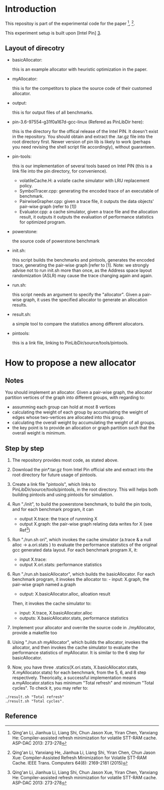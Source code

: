 # Introduction
This repositoy is part of the experimental code for the paper [^1], [^2].

This experiment setup is built upon [Intel Pin] [3].

## Layout of direcotry
- basicAllocator: 
	
	this is an example allocator with heuristic optimization in the paper.
	
- myAllocator: 
	
	this is for the competitors to place the source code of their customed allocator. 
	
- output: 
	
	this is for output files of all benchmarks.
	
- pin-3.6-97554-g31f0a167d-gcc-linux (Refered as PinLibDir here): 

	this is the directory for the offical release of the Intel PIN. It doesn't exist in the repository. You should obtain and extract the .tar.gz file into the root directory first. Newer version of pin lib is likely to work (perhaps you need revising the shell script file accordingly), without guaranteen.
	
- pin-tools: 

	this is our implementation of several tools based on Intel PIN (this is a link file into the pin directory, for convenience).
	
	- volatileCache.H: a volatle cache simulator with LRU replacement policy.
	- SymbolTracer.cpp: generating the encoded trace of an executable of benchmark.
	- PairwiseGrapher.cpp: given a trace file,  it outputs the data objects' pair-wise graph (refer to [1])
	- Evaluator.cpp: a cache simulator, given a trace file and the allocation result, it outputs it outputs the evaluation of performance statistics for optimized program. 
	
- powerstone: 
	
	the source code of powerstone benchmark
	
- init.sh: 
	
	this script builds the benchmarks and pintools, generates the encoded trace, generating the pair-wise graph [refer to [1]. Note: we strongly advise not to run init.sh more than once, as the Address space layout randomization (ASLR) may cause the trace changing again and again.
	
- run.sh: 

	this script needs an argument to specify the "allocator". Given a pair-wise graph, it uses the specified allocator to generate an allocation results.
- result.sh: 
	
	a simple tool to compare the statistics among different allocators.
- pintools:

	this is a link file, linking to PinLibDir/source/tools/pintools.



# How to propose a new allocator
## Notes
You should implement an allocator. Given a pair-wise graph, the allocator partition vertices of the graph into different groups, with regarding to:

- assumming each group can hold at most 8 vertices
- calculating the weight of each group by accumulating the weight of edges whose two-vertices are allocated into this group.
- calculating the overall weight by accumulating the weight of all groups.
- the key point is to provide an allocation or graph partition such that the overall weight is minimum.

## Step by step
1. The repository provides most code, as stated above. 
2. Download the pin\*.tar.gz from Intel Pin official site and extract into the root directory for future usage of pintools.
3. Create a link file "pintools", which links to PinLibDir/source/tools/pintools, in the root directory. This will helps both building pintools and using pintools for simulation.
4. Run "./init", to build the powerstone benchmark, to build the pin tools, and  for each benchmark program, it can
	- output X.trace: the trace of runnning X
	- output X.graph: the pair-wise graph relating data writes for X (see Ref[^1])
5. Run "./run.sh ori", which invokes the cache simulator (a.trace & a null alloc -> a.ori.stats ) to evaluate the performance statistics of the original gcc generated data layout. For each benchmark program X, it:
	- input X.trace: 
	- output X.ori.stats: performance statistics
6. Run "./run.sh basicAllocator", which builds the basicAllocator. For each benchmark program, it invokes the allocator to:	- input: X.graph, the pair-wise graph named a.graph
	- output: X.basicAllocator.alloc, alloation result
	
	Then, it invokes the cache simulator to:
	
	- input: X.trace, X.basicAllocator.alloc
	- outputs: X.basicAllocator.stats, performance statistics

7. Implement your allocator and overrite the source code in ./myAllocator, provide a makefile too
8. Using "./run.sh myAllocator", which builds the allocator, invokes the allocator, and then invokes the cache simulator to evaluate the performance statistics of myAllocator. It is similar to the 6 step for basicAllocator.

9. Now, you have three .statics(X.ori.stats, X.basicAllocator.stats, X.myAllocator.stats) for each benchmark, from the 5, 6, and 8 step respectively. Theorically, a successful implementation means a.myAllocator.statics has minimum "Total refresh" and minimum "Total cycles". To check it, you may refer to: 

```
./result.sh "Total refresh"
./result.sh "Total cycles".
```

## Reference
[^1]: Qing'an Li, Jianhua Li, Liang Shi, Chun Jason Xue, Yiran Chen, Yanxiang He: Compiler-assisted refresh minimization for volatile STT-RAM cache. ASP-DAC 2013: 273-278

[^2]: Qing'an Li, Yanxiang He, Jianhua Li, Liang Shi, Yiran Chen, Chun Jason Xue: Compiler-Assisted Refresh Minimization for Volatile STT-RAM Cache. IEEE Trans. Computers 64(8): 2169-2181 (2015)

[3]: https://software.intel.com/en-us/articles/pin-a-binary-instrumentation-tool-downloads


